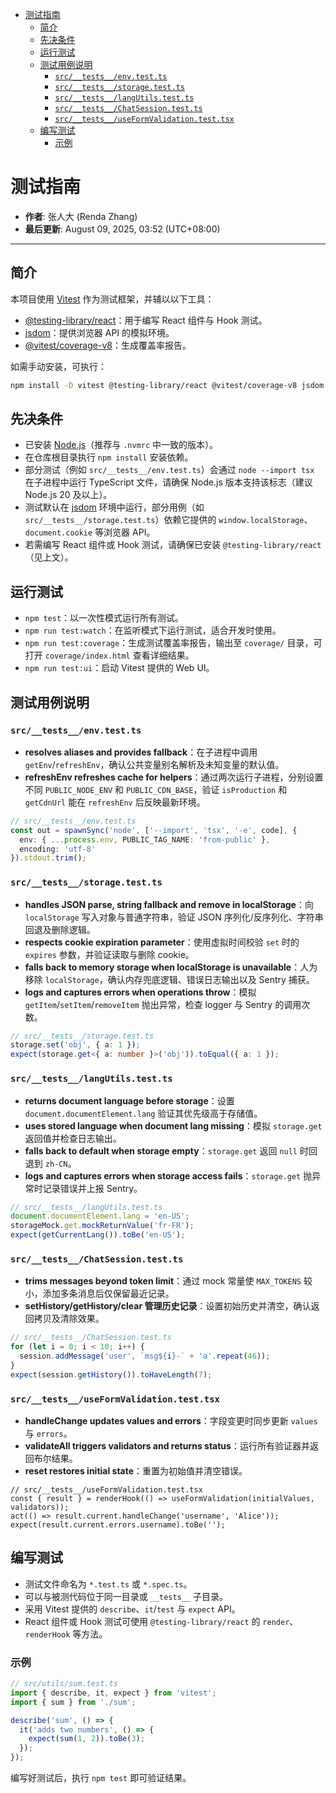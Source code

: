 <!-- START doctoc generated TOC please keep comment here to allow auto update -->
<!-- DON'T EDIT THIS SECTION, INSTEAD RE-RUN doctoc TO UPDATE -->

- [测试指南](#%E6%B5%8B%E8%AF%95%E6%8C%87%E5%8D%97)
  - [简介](#%E7%AE%80%E4%BB%8B)
  - [先决条件](#%E5%85%88%E5%86%B3%E6%9D%A1%E4%BB%B6)
  - [运行测试](#%E8%BF%90%E8%A1%8C%E6%B5%8B%E8%AF%95)
  - [测试用例说明](#%E6%B5%8B%E8%AF%95%E7%94%A8%E4%BE%8B%E8%AF%B4%E6%98%8E)
    - [`src/__tests__/env.test.ts`](#src__tests__envtestts)
    - [`src/__tests__/storage.test.ts`](#src__tests__storagetestts)
    - [`src/__tests__/langUtils.test.ts`](#src__tests__langutilstestts)
    - [`src/__tests__/ChatSession.test.ts`](#src__tests__chatsessiontestts)
    - [`src/__tests__/useFormValidation.test.tsx`](#src__tests__useformvalidationtesttsx)
  - [编写测试](#%E7%BC%96%E5%86%99%E6%B5%8B%E8%AF%95)
    - [示例](#%E7%A4%BA%E4%BE%8B)

<!-- END doctoc generated TOC please keep comment here to allow auto update -->

# 测试指南

- **作者**: 张人大 (Renda Zhang)
- **最后更新**: August 09, 2025, 03:52 (UTC+08:00)

---

## 简介

本项目使用 [Vitest](https://vitest.dev/) 作为测试框架，并辅以以下工具：

- [@testing-library/react](https://testing-library.com/docs/react-testing-library/intro/)：用于编写 React 组件与 Hook 测试。
- [jsdom](https://github.com/jsdom/jsdom)：提供浏览器 API 的模拟环境。
- [@vitest/coverage-v8](https://vitest.dev/guide/coverage.html)：生成覆盖率报告。

如需手动安装，可执行：

```bash
npm install -D vitest @testing-library/react @vitest/coverage-v8 jsdom
```

## 先决条件

- 已安装 [Node.js](https://nodejs.org/)（推荐与 `.nvmrc` 中一致的版本）。
- 在仓库根目录执行 `npm install` 安装依赖。
- 部分测试（例如 `src/__tests__/env.test.ts`）会通过 `node --import tsx` 在子进程中运行 TypeScript 文件，请确保 Node.js 版本支持该标志（建议 Node.js 20 及以上）。
- 测试默认在 [jsdom](https://github.com/jsdom/jsdom) 环境中运行，部分用例（如 `src/__tests__/storage.test.ts`）依赖它提供的 `window.localStorage`、`document.cookie` 等浏览器 API。
- 若需编写 React 组件或 Hook 测试，请确保已安装 `@testing-library/react`（见上文）。

## 运行测试

- `npm test`：以一次性模式运行所有测试。
- `npm run test:watch`：在监听模式下运行测试，适合开发时使用。
- `npm run test:coverage`：生成测试覆盖率报告，输出至 `coverage/` 目录，可打开 `coverage/index.html` 查看详细结果。
- `npm run test:ui`：启动 Vitest 提供的 Web UI。

## 测试用例说明

### `src/__tests__/env.test.ts`

- **resolves aliases and provides fallback**：在子进程中调用 `getEnv`/`refreshEnv`，确认公共变量别名解析及未知变量的默认值。
- **refreshEnv refreshes cache for helpers**：通过两次运行子进程，分别设置不同 `PUBLIC_NODE_ENV` 和 `PUBLIC_CDN_BASE`，验证 `isProduction` 和 `getCdnUrl` 能在 `refreshEnv` 后反映最新环境。

```ts
// src/__tests__/env.test.ts
const out = spawnSync('node', ['--import', 'tsx', '-e', code], {
  env: { ...process.env, PUBLIC_TAG_NAME: 'from-public' },
  encoding: 'utf-8'
}).stdout.trim();
```

### `src/__tests__/storage.test.ts`

- **handles JSON parse, string fallback and remove in localStorage**：向 `localStorage` 写入对象与普通字符串，验证 JSON 序列化/反序列化、字符串回退及删除逻辑。
- **respects cookie expiration parameter**：使用虚拟时间校验 `set` 时的 `expires` 参数，并验证读取与删除 cookie。
- **falls back to memory storage when localStorage is unavailable**：人为移除 `localStorage`，确认内存兜底逻辑、错误日志输出以及 Sentry 捕获。
- **logs and captures errors when operations throw**：模拟 `getItem`/`setItem`/`removeItem` 抛出异常，检查 logger 与 Sentry 的调用次数。

```ts
// src/__tests__/storage.test.ts
storage.set('obj', { a: 1 });
expect(storage.get<{ a: number }>('obj')).toEqual({ a: 1 });
```

### `src/__tests__/langUtils.test.ts`

- **returns document language before storage**：设置 `document.documentElement.lang` 验证其优先级高于存储值。
- **uses stored language when document lang missing**：模拟 `storage.get` 返回值并检查日志输出。
- **falls back to default when storage empty**：`storage.get` 返回 `null` 时回退到 `zh-CN`。
- **logs and captures errors when storage access fails**：`storage.get` 抛异常时记录错误并上报 Sentry。

```ts
// src/__tests__/langUtils.test.ts
document.documentElement.lang = 'en-US';
storageMock.get.mockReturnValue('fr-FR');
expect(getCurrentLang()).toBe('en-US');
```

### `src/__tests__/ChatSession.test.ts`

- **trims messages beyond token limit**：通过 mock 常量使 `MAX_TOKENS` 较小，添加多条消息后仅保留最近记录。
- **setHistory/getHistory/clear 管理历史记录**：设置初始历史并清空，确认返回拷贝及清除效果。

```ts
// src/__tests__/ChatSession.test.ts
for (let i = 0; i < 10; i++) {
  session.addMessage('user', `msg${i}-` + 'a'.repeat(46));
}
expect(session.getHistory()).toHaveLength(7);
```

### `src/__tests__/useFormValidation.test.tsx`

- **handleChange updates values and errors**：字段变更时同步更新 `values` 与 `errors`。
- **validateAll triggers validators and returns status**：运行所有验证器并返回布尔结果。
- **reset restores initial state**：重置为初始值并清空错误。

```tsx
// src/__tests__/useFormValidation.test.tsx
const { result } = renderHook(() => useFormValidation(initialValues, validators));
act(() => result.current.handleChange('username', 'Alice'));
expect(result.current.errors.username).toBe('');
```

## 编写测试

- 测试文件命名为 `*.test.ts` 或 `*.spec.ts`。
- 可以与被测代码位于同一目录或 `__tests__` 子目录。
- 采用 Vitest 提供的 `describe`、`it`/`test` 与 `expect` API。
- React 组件或 Hook 测试可使用 `@testing-library/react` 的 `render`、`renderHook` 等方法。

### 示例

```ts
// src/utils/sum.test.ts
import { describe, it, expect } from 'vitest';
import { sum } from './sum';

describe('sum', () => {
  it('adds two numbers', () => {
    expect(sum(1, 2)).toBe(3);
  });
});
```

编写好测试后，执行 `npm test` 即可验证结果。
